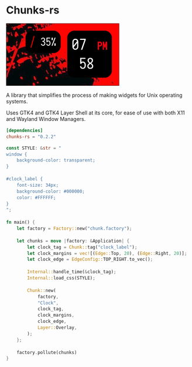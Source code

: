 # Chunks-rs

![Screenshot](screenshot.jpg)

A library that simplifies the process of making widgets for Unix operating systems.

Uses GTK4 and GTK4 Layer Shell at its core, for ease of use with both X11 and Wayland Window Managers.

```toml
[dependencies]
chunks-rs = "0.2.2"
```

```rs
const STYLE: &str = "
window {
    background-color: transparent;
}

#clock_label {
    font-size: 34px;
    background-color: #000000;
    color: #FFFFFF;
}
";

fn main() {
    let factory = Factory::new("chunk.factory");

    let chunks = move |factory: &Application| {
        let clock_tag = Chunk::tag("clock_label");
        let clock_margins = vec![(Edge::Top, 20), (Edge::Right, 20)];
        let clock_edge = EdgeConfig::TOP_RIGHT.to_vec();

        Internal::handle_time(&clock_tag);
        Internal::load_css(STYLE);

        Chunk::new(
            factory,
            "Clock",
            clock_tag,
            clock_margins,
            clock_edge,
            Layer::Overlay,
        );
    };

    factory.pollute(chunks)
}
```
